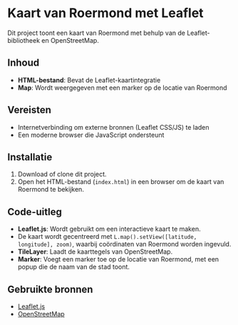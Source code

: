 
# Kaart van Roermond met Leaflet

Dit project toont een kaart van Roermond met behulp van de Leaflet-bibliotheek en OpenStreetMap.

## Inhoud

- **HTML-bestand**: Bevat de Leaflet-kaartintegratie
- **Map**: Wordt weergegeven met een marker op de locatie van Roermond

## Vereisten

- Internetverbinding om externe bronnen (Leaflet CSS/JS) te laden
- Een moderne browser die JavaScript ondersteunt

## Installatie

1. Download of clone dit project.
2. Open het HTML-bestand (`index.html`) in een browser om de kaart van Roermond te bekijken.

## Code-uitleg

- **Leaflet.js**: Wordt gebruikt om een interactieve kaart te maken.
- De kaart wordt gecentreerd met `L.map().setView([latitude, longitude], zoom)`, waarbij coördinaten van Roermond worden ingevuld.
- **TileLayer**: Laadt de kaarttegels van OpenStreetMap.
- **Marker**: Voegt een marker toe op de locatie van Roermond, met een popup die de naam van de stad toont.

## Gebruikte bronnen

- [Leaflet.js](https://leafletjs.com/)
- [OpenStreetMap](https://www.openstreetmap.org/)
